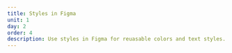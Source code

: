 ```yaml
---
title: Styles in Figma
unit: 1
day: 2
order: 4
description: Use styles in Figma for reuasable colors and text styles.
---
```

